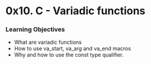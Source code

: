 # 0x10. C - Variadic functions

### Learning Objectives  
- What are variadic functions  
- How to use va_start, va_arg and va_end macros  
- Why and how to use the const type qualifier.
